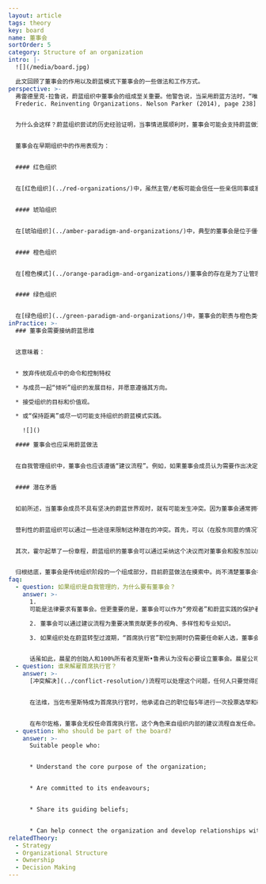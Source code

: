 ```yaml
---
layout: article
tags: theory
key: board
name: 董事会
sortOrder: 5
category: Structure of an organization
intro: |-
  ![](/media/board.jpg)

  此文回顾了董事会的作用以及蔚蓝模式下董事会的一些做法和工作方式。
perspective: >-
  弗雷德里克·拉鲁说，蔚蓝组织中董事会的组成至关重要。他警告说，当采用蔚蓝方法时，“唯一的成败因素是最高领导层和公司所有者/董事会的世界观。”^\[Laloux,
  Frederic. Reinventing Organizations. Nelson Parker (2014), page 238]


  为什么会这样？蔚蓝组织尝试的历史经验证明，当事情进展顺利时，董事会可能会支持蔚蓝做法。但是通常董事会由那些、以前可能没有在类似环境中工作过的外部人士组成。于是在不顺利（压力发生）时，董事会对蔚蓝的支持会很快消失。但是在我们目前的法律架构下，董事会仍然拥有最终的权力。（如果搞了一些传统僵化的投资人进董事会就没救了。）


  董事会在早期组织中的作用表现为：


  #### 红色组织


  在[红色组织](../red-organizations/)中，虽然主管/老板可能会信任一些亲信同事或家人，但真正的权力由老板一个人行使。在这种情况下，“监督职能的董事会”既不受欢迎，也不合适。


  #### 琥珀组织


  在[琥珀组织](../amber-paradigm-and-organizations/)中，典型的董事会是位于僵化等级制度顶端的小社会阶层。可能存在正式的入选标准或资格审查程序。董事会扮演“监护人”的角色：它确保传统、规则和程序得到尊重。


  #### 橙色组织


  在[橙色模式](../orange-paradigm-and-organizations/)董事会的存在是为了让管理层代表股东/所有者，或在非盈利的情况下代表出资人负责任。董事会的重点是目标、结果、战略、控制和继任。并负责任免首席执行官。


  #### 绿色组织


  在[绿色组织](../green-paradigm-and-organizations/)中，董事会的职责与橙色类似，但还可能包括扩展职责：作为组织目标/价值观，以及多个利益相关者利益的守护者。在绿色营利组织中，董事（股东）通常被视为利益相关者群体中的一员，可以特别指定某个代表其他利益相关者，比如成员利益的董事会成员。
inPractice: >-
  ### 董事会需要接纳蔚蓝思维


  这意味着：


  * 放弃传统观点中的命令和控制特权

  * 与成员一起“倾听”组织的发展目标，并愿意遵循其方向。

  * 接受组织的目标和价值观。

  * 或“保持距离”或尽一切可能支持组织的蔚蓝模式实践。

    ![]()

  #### 董事会也应采用蔚蓝做法


  在自我管理组织中，董事会也应该遵循“建议流程”。例如，如果董事会成员认为需要作出决定，应该向整个组织的适当人员寻求建议。这样做不仅表明了董事会支持蔚蓝实践的态度，而且还能邀请其他人也能积极征求董事会的意见。这意味着减少了董事会与公司其他部分之间的鸿沟，减少了对中间管理层中介人的需求。


  #### 潜在矛盾


  如前所述，当董事会成员不具有坚决的蔚蓝世界观时，就有可能发生冲突。因为董事会通常拥有最终的法律权威。在营利目的组织内，即使是那些有着蔚蓝世界观的董事会成员，也有可能成为潜在的问题。这是因为董事会成员对股东负有信托责任，至少蔚蓝模式的做法（是目标优先于利润），可能有时会被指责没有履行对股东的利益优先承诺。


  营利性的蔚蓝组织可以通过一些途径来限制这种潜在的冲突。首先，可以（在股东同意的情况下）将公司转变为“福利公司”结构。这种结构在美国许多州得到采用，扩大了董事的职责范围，增加了对社会福利、成员和供应商的关注以及环境影响等非财务利益追求。


  其次，霍尔起草了一份章程，蔚蓝组织的董事会可以通过采纳这个决议而对董事会和股东加以约束，甚至在其中可以定义一些对未来的股东也具有约束力的内容。该章程虽然赋予股东在与财务有关的事务上的合法发言权，但阻止股东单方面实施战略，或废弃蔚蓝而将公司恢复到传统的管理模式。


  归根结底，董事会是传统组织阶段的一个组成部分，目前蔚蓝做法在摸索中。尚不清楚董事会在蔚蓝下应扮演什么角色，或者到底是否能以目前的形式与蔚蓝完全兼容。
faq:
  - question: 如果组织是自我管理的，为什么要有董事会？
    answer: >-
      1.
      可能是法律要求有董事会。但更重要的是，董事会可以作为“旁观者”和蔚蓝实践的保护者。这显然需要董事会成员能共鸣于蔚蓝[基本假设](../fundamental-assumptions/)并支持渗透在蔚蓝组织内的[价值观](../culture-and-values/)。

      2. 董事会可以通过建议流程为重要决策贡献更多的视角、多样性和专业知识。

      3. 如果组织处在蔚蓝转型过渡期，“首席执行官”职位到期时仍需要任命新人选，董事会能促进任命新“首席执行官”的进程。


      话虽如此，晨星的创始人和100%所有者克里斯•鲁弗认为没有必要设立董事会。晨星公司的人把公司的使命/目标视为自己的终极老板。
  - question: 谁来解雇首席执行官？
    answer: >-
      [冲突解决](../conflict-resolution/)流程可以处理这个问题，任何人只要觉得应该更换某个岗位角色（包括CEO）就可以启动一个流程。请注意，在蔚蓝公司，“CEO”的岗位定义可能跟传统的不同。蔚蓝中的“首席执行官”只是个拥有与其他人相同权利和义务的普通成员。


      在法维，当佐布里斯特成为首席执行官时，他承诺自己的职位每5年进行一次投票选举和确认。


      在布尔佐格，董事会无权任命首席执行官。这个角色来自组织内部的建议流程自发任命。
  - question: Who should be part of the board?
    answer: >-
      Suitable people who:


      * Understand the core purpose of the organization; 


      * Are committed to its endeavours;


      * Share its guiding beliefs;


      * Can help connect the organization and develop relationships with its external environment.
relatedTheory:
  - Strategy
  - Organizational Structure
  - Ownership
  - Decision Making
---
```

